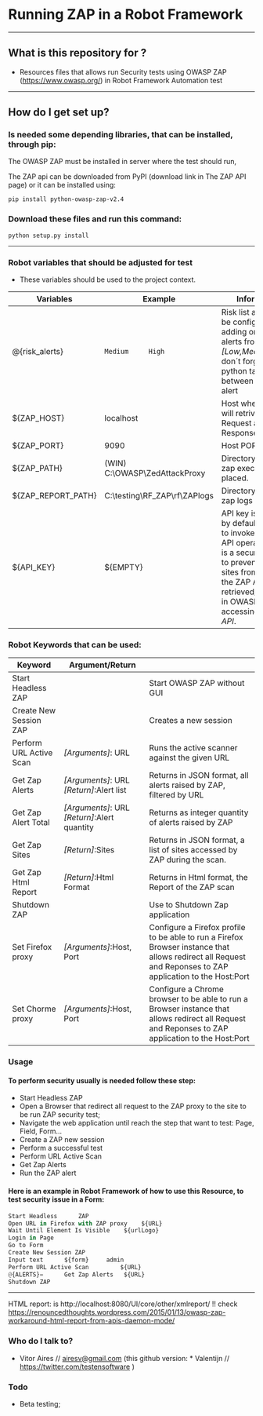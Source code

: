 # **Running ZAP in a Robot Framework**

-----------------------

## What is this repository for ?

* Resources files that allows run Security tests using OWASP ZAP (https://www.owasp.org/) in Robot Framework Automation test

-----------------------

## How do I get set up?
### Is needed some depending libraries, that can be installed, through pip:

The OWASP ZAP must be installed in server where the test should run,


The ZAP api can be downloaded from PyPI (download link in The ZAP API page) or it can be installed using:

    pip install python-owasp-zap-v2.4


### Download these files and run this command:

    python setup.py install

-----------------------
### Robot variables that should be adjusted for test

* These variables should be used to the project context.

| Variables  |Example |Information   |
|---|---|---|
| @{risk_alerts}  | ``` Medium     High ```| Risk list alert, can be configured by adding or remove alerts from this set _[Low,Medium,High]_, don´t forget the python tabulation between each risk alert  |
| ${ZAP_HOST}  |  localhost | Host where the ZAP will retrive all Request and Responses|
| ${ZAP_PORT}  |  9090 |Host PORT for ZAP|
| ${ZAP_PATH}  | (WIN) C:\\OWASP\\ZedAttackProxy   | Directory where the zap executable is placed.|
| ${ZAP_REPORT_PATH}|    C:\\testing\\RF_ZAP\\rf\\ZAPlogs |Directory where the zap logs are placed.
| ${API_KEY}    |  ${EMPTY} | API key is required by default in order to invoke any of the API operations. This is a security feature to prevent malicious sites from invoking the ZAP API. Can be retrieved/removed in OWASP ZAP bym accessing *Tools> API*.


### Robot Keywords that can be used:
| Keyword  |Argument/Return |    |
|---|---|---|
|Start Headless ZAP||Start OWASP ZAP without GUI|
|Create New Session ZAP||Creates a new session|
|Perform URL Active Scan| *[Arguments]*: URL|Runs the active scanner against the given URL|
|Get Zap Alerts| *[Arguments]*: URL *[Return]*:Alert list|Returns in JSON format, all alerts raised by ZAP, filtered by URL|
|Get Zap Alert Total| *[Arguments]*: URL *[Return]*:Alert quantity |Returns as integer quantity of alerts raised by ZAP|
|Get Zap Sites| *[Return]*:Sites | Returns in JSON format, a list of sites accessed by ZAP during the scan.
|Get Zap Html Report| *[Return]*:Html Format | Returns in Html format, the Report of the ZAP scan
|Shutdown ZAP|    |  Use to Shutdown Zap application|
|Set Firefox proxy|*[Arguments]*:Host, Port| Configure a Firefox profile to be able to run a Firefox Browser instance that allows  redirect all Request and Reponses to ZAP application to the Host:Port
|Set Chorme proxy|*[Arguments]*:Host, Port| Configure a Chrome browser to be able to run a Browser instance that allows  redirect all Request and Reponses to ZAP application to the Host:Port


### Usage

#### To perform security usually is needed follow these step:
* Start Headless ZAP
* Open a Browser that redirect all request to the ZAP proxy to the site to be run ZAP security test;
* Navigate the web application until reach the step that want to test: Page, Field, Form...
* Create a ZAP new session
* Perform a successful test
* Perform URL Active Scan
* Get Zap Alerts
* Run the ZAP alert

#### Here is an example in Robot Framework of how to use this Resource, to test security issue in a Form:
```python
Start Headless      ZAP
Open URL in Firefox with ZAP proxy    ${URL}
Wait Until Element Is Visible    ${urlLogo}
Login in Page
Go to Form
Create New Session ZAP
Input text      ${form}     admin
Perform URL Active Scan 		${URL}
@{ALERTS}=    	Get Zap Alerts   ${URL}
Shutdown ZAP
```

-----------------------

HTML report: is  http://localhost:8080/UI/core/other/xmlreport/ !!
check
https://renouncedthoughts.wordpress.com/2015/01/13/owasp-zap-workaround-html-report-from-apis-daemon-mode/

### Who do I talk to?

* Vitor Aires // airesv@gmail.com
(this github version: * Valentijn // https://twitter.com/testensoftware )

### Todo
* Beta testing;
